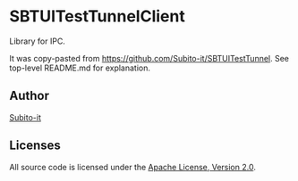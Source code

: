 # SBTUITestTunnelClient

Library for IPC.

It was copy-pasted from <https://github.com/Subito-it/SBTUITestTunnel>. See top-level README.md for explanation.

## Author

[Subito-it](https://github.com/Subito-it)

## Licenses

All source code is licensed under the [Apache License, Version 2.0](LICENSE).
